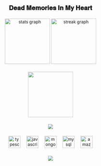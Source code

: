 <h2 align="center">𝐃𝐞𝐚𝐝 𝐌𝐞𝐦𝐨𝐫𝐢𝐞𝐬 𝐈𝐧 𝐌𝐲 𝐇𝐞𝐚𝐫𝐭</h2>

###

<div align="center">
  <img src="https://github-readme-stats.vercel.app/api?username=Erickzao&hide_title=false&hide_rank=false&show_icons=true&include_all_commits=false&count_private=true&disable_animations=false&theme=tokyonight&locale=en&hide_border=false&order=1" height="150" alt="stats graph"  />
  <img src="https://streak-stats.demolab.com?user=Erickzao&locale=en&mode=daily&theme=tokyonight&hide_border=false&border_radius=5&order=3" height="150" alt="streak graph"  />
</div>

###

<div align="center">
  <img height="150" src="https://i.pinimg.com/originals/75/2e/ad/752ead3a7980117a1690aff13e01bf34.gif"  />
</div>

###

<div align="center">
  <img src="https://profile-counter.glitch.me/Erickzao/count.svg?"  />
</div>

###

<div align="center">
  <img src="https://skillicons.dev/icons?i=ts" height="40" alt="typescript logo"  />
  <img width="12" />
  <img src="https://skillicons.dev/icons?i=js" height="40" alt="javascript logo"  />
  <img width="12" />
  <img src="https://cdn.jsdelivr.net/gh/devicons/devicon/icons/mongodb/mongodb-original.svg" height="40" alt="mongodb logo"  />
  <img width="12" />
  <img src="https://cdn.jsdelivr.net/gh/devicons/devicon/icons/mysql/mysql-original.svg" height="40" alt="mysql logo"  />
  <img width="12" />
  <img src="https://cdn.jsdelivr.net/gh/devicons/devicon/icons/amazonwebservices/amazonwebservices-line-wordmark.svg" height="40" alt="amazonwebservices logo"  />
</div>

###

<div align="center">
  <a href="https://spotify-github-profile.kittinanx.com/api/view?uid=g6wmtw4k2byjn4q5wdeybhpzt&redirect=true">
    <img src="https://spotify-github-profile.kittinanx.com/api/view?uid=g6wmtw4k2byjn4q5wdeybhpzt&cover_image=false&theme=default&show_offline=true&background_color=121212&interchange=false&bar_color=53b14f&bar_color_cover=true" />
  </a>
</div>

###

